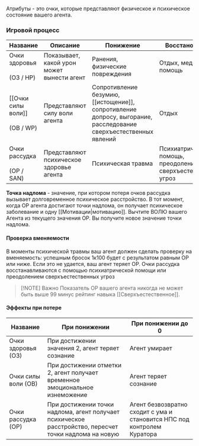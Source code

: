 Атрибуты - это очки, которые представляют физическое и психическое состояние вашего агента.
### Игровой процесс

| Название                             | Описание                                   | Понижение                                                                                                        | Восстановление                                               |
| ------------------------------------ | ------------------------------------------ | ---------------------------------------------------------------------------------------------------------------- | ------------------------------------------------------------ |
| Очки здоровья <br><br>(ОЗ / HP)      | Показывает, какой урон может вынести агент | Ранения, физические повреждения                                                                                  | Отдых, медицинская помощь                                    |
| [[Очки силы воли]] <br><br>(ОВ / WP) | Представляют силу воли агента              | Сопротивление безумию, [[истощение]], сопротивление допросу, выгорание, расследование сверхъестественных явлений | Отдых                                                        |
| Очки рассудка <br><br>(ОР / SAN)     | Представляют психическое здоровье агента   | Психическая травма                                                                                               | Психиатрическая помощь, преодоление сверхъестественных угроз |

**Точка надлома** - значение, при котором потеря очков рассудка вызывает долговременное психическое расстройство. В тот момент, когда ОР агента достигают точки надлома, он получает психическое заболевание и одну [[Мотивации|мотивацию]]. Вычтите ВОЛЮ вашего Агента из текущего значения ОР. Вы получите новое значение точки надлома.
#### Проверка вменяемости

В моменты психической травмы ваш агент должен сделать проверку на вменяемость: успешным бросок 1к100 будет с результатом равным ОР или ниже. Если это не удается, ваш агент теряет ОР. Очки рассудка восстанавливаются с помощью психиатрической помощи или преодолением сверхъестественных угроз


> [!NOTE] Важно
> Показатель ОР вашего агента никогда не может быть выше 99 минус рейтинг навыка [[Сверхъестественное]].

#### Эффекты при потере 

| Название            | При понижении                                                                                          | При понижении до 0                                                      |
| ------------------- | ------------------------------------------------------------------------------------------------------ | ----------------------------------------------------------------------- |
| Очки здоровья (ОЗ)  | При достижении значения 2, агент теряет сознание                                                       | Агент умирает                                                           |
| Очки силы воли (ОВ) | При достижении отметки 2, агент получает временное эмоциональное изнеможение                           | Агент теряет сознание                                                   |
| Очки рассудка (ОР)  | При достижении точки надлома, агент получает психическое расстройство, пересчет точки надлома на новую | Агент безвозвратно сходит с ума и становится НПС под контролем Куратора |
